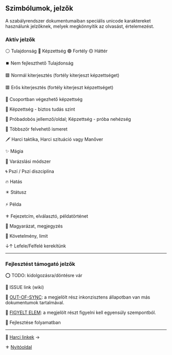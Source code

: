 ## Szimbólumok, jelzők

A szabályrendszer dokumentumaiban speciális unicode karaktereket használunk jelzőknek, melyek megkönnyítik az olvasást, értelemezést.

### Aktív jelzők

⚪ Tulajdonság 🔵 Képzettség 🟣 Fortély  🟡 Háttér

⏹️ Nem fejleszthető Tulajdonság

🟩 Normál kiterjesztés (fortély kiterjeszt képzettséget)

🟥 Erős kiterjesztés (fortély kiterjeszt képzettséget)

🤝 Csoportban végezhető képzettség

📖 Képzettség - biztos tudás szint

🎲 Próbadobós jellemző/oldal; Képzettség - próba nehézség

🔁 Többször felvehető ismeret

🗡️ Harci taktika, Harci szituáció vagy Manőver

✨ Mágia

💫 Varázslási módszer

🌀 Pszí / Pszí diszciplína

🔥 Hatás

✴️ Státusz

⚡ Példa

⚜️ Fejezetcím, elválasztó, példatörténet

🔆 Magyarázat, megjegyzés

🔻 Követelmény, limit

↓↑ Lefele/Felfelé kerekítünk

---
### Fejlesztést támogató jelzők

⭕ TODO: kidolgozásra/döntésre vár

🔺 ISSUE link (wiki)

🔹 [OUT-OF-SYNC](https://github.com/kaktusztea/szilankrpg/wiki/OUT-OF-SYNC): a megjelölt rész inkonzisztens állapotban van más dokumentumok tartalmával.

👀 [FIGYELT ELEM](https://github.com/kaktusztea/szilankrpg/wiki/FIGYELT-ELEMEK): a megjelölt részt figyelni kell egyensúly szempontból.

🚧 Fejlesztése folyamatban

---

🔗 [Harci linkek](007_harci_linkek.md) →

⚜️ [Nyitóoldal](start.md#0-kezdetek)

